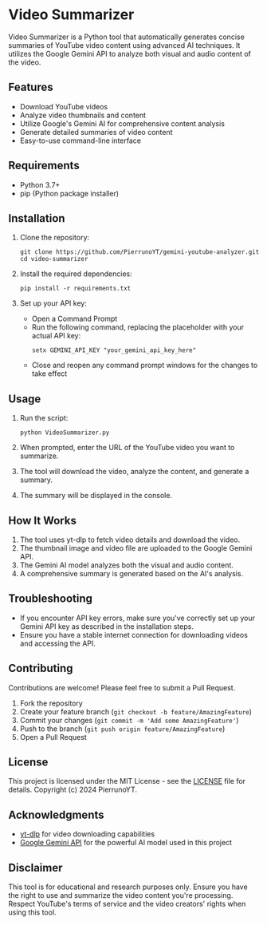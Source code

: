 # Video Summarizer

Video Summarizer is a Python tool that automatically generates concise summaries of YouTube video content using advanced AI techniques. It utilizes the Google Gemini API to analyze both visual and audio content of the video.

## Features

- Download YouTube videos
- Analyze video thumbnails and content
- Utilize Google's Gemini AI for comprehensive content analysis
- Generate detailed summaries of video content
- Easy-to-use command-line interface

## Requirements

- Python 3.7+
- pip (Python package installer)

## Installation

1. Clone the repository:
   ```
   git clone https://github.com/PierrunoYT/gemini-youtube-analyzer.git
   cd video-summarizer
   ```

2. Install the required dependencies:
   ```
   pip install -r requirements.txt
   ```

3. Set up your API key:
   - Open a Command Prompt
   - Run the following command, replacing the placeholder with your actual API key:
     ```
     setx GEMINI_API_KEY "your_gemini_api_key_here"
     ```
   - Close and reopen any command prompt windows for the changes to take effect

## Usage

1. Run the script:
   ```
   python VideoSummarizer.py
   ```

2. When prompted, enter the URL of the YouTube video you want to summarize.

3. The tool will download the video, analyze the content, and generate a summary.

4. The summary will be displayed in the console.

## How It Works

1. The tool uses yt-dlp to fetch video details and download the video.
2. The thumbnail image and video file are uploaded to the Google Gemini API.
3. The Gemini AI model analyzes both the visual and audio content.
4. A comprehensive summary is generated based on the AI's analysis.

## Troubleshooting

- If you encounter API key errors, make sure you've correctly set up your Gemini API key as described in the installation steps.
- Ensure you have a stable internet connection for downloading videos and accessing the API.

## Contributing

Contributions are welcome! Please feel free to submit a Pull Request.

1. Fork the repository
2. Create your feature branch (`git checkout -b feature/AmazingFeature`)
3. Commit your changes (`git commit -m 'Add some AmazingFeature'`)
4. Push to the branch (`git push origin feature/AmazingFeature`)
5. Open a Pull Request

## License

This project is licensed under the MIT License - see the [LICENSE](LICENSE) file for details. Copyright (c) 2024 PierrunoYT.

## Acknowledgments

- [yt-dlp](https://github.com/yt-dlp/yt-dlp) for video downloading capabilities
- [Google Gemini API](https://deepmind.google/technologies/gemini/) for the powerful AI model used in this project

## Disclaimer

This tool is for educational and research purposes only. Ensure you have the right to use and summarize the video content you're processing. Respect YouTube's terms of service and the video creators' rights when using this tool.
